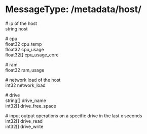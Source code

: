 MessageType: /metadata/host/
====
\# ip of the host  
string host

\# cpu  
float32 cpu_temp  
float32 cpu_usage  
float32[] cpu_usage_core  

\# ram  
float32 ram_usage  
  
\# network load of the host  
int32 network_load  
  
\# drive  
string[] drive_name  
int32[] drive_free_space  
  
\# input output operations on a specific drive in the last x seconds  
int32[] drive_read  
int32[] drive_write  
